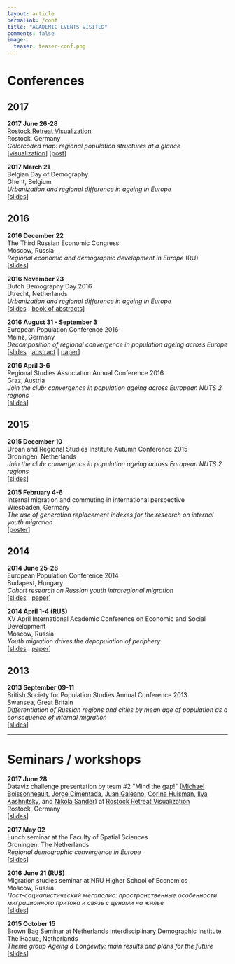 ```yaml
---
layout: article
permalink: /conf
title: "ACADEMIC EVENTS VISITED"
comments: false
image:
  teaser: teaser-conf.png
---
```


# Conferences

## 2017
**2017 June 26-28**  
[Rostock Retreat Visualization](https://twitter.com/RostockRetreat)  
Rostock, Germany  
*Colorcoded map: regional population structures at a glance*  
[[visualization](/doc/slides/1706-mind-the-gap.pdf)] 
[[post](https://ikashnitsky.github.io/2017/colorcoded-map/)]

**2017 March 21**  
Belgian Day of Demography  
Ghent, Belgium  
*Urbanization and regional difference in ageing in Europe*  
[[slides](/doc/slides/1703-vvd-ik.html)]
  

## 2016
**2016 December 22**  
The Third Russian Economic Congress  
Moscow, Russia  
*Regional economic and demographic development in Europe* (RU)  
[[slides](/doc/slides/1612-rec-ik.html)]

**2016 November 23**  
Dutch Demography Day 2016  
Utrecht, Netherlands  
*Urbanization and regional difference in ageing in Europe*  
[[slides](/doc/slides/1611-ddd-ik.pdf) | 
[book of abstracts](/doc/slides/1611-ddd-book.pdf)]  

**2016 August 31 - September 3**  
European Population Conference 2016  
Mainz, Germany  
*Decomposition of regional convergence in population ageing across Europe*  
[[slides](/doc/slides/1609-epc-ik.pdf) | 
[abstract](http://epc2016.princeton.edu/abstracts/161065) | 
[paper](/doc/pubs/1609-epc-ik.pdf)]  

**2016 April 3-6**  
Regional Studies Association Annual Conference 2016  
Graz, Austria  
*Join the club: convergence in population ageing across European NUTS 2 regions*  
[[slides](/doc/slides/1604-rsa-ik.pdf)]  


## 2015

**2015 December 10**  
Urban and Regional Studies Institute Autumn Conference 2015  
Groningen, Netherlands  
*Join the club: convergence in population ageing across European NUTS 2 regions*  
[[slides](/doc/slides/1512-ursi-ik.pdf)]  

**2015 February 4-6**  
Internal migration and commuting in international perspective  
Wiesbaden, Germany  
*The use of generation replacement indexes for the research on internal youth migration*  
[[poster](/doc/slides/1502-wiesbaden-poster-ik.pdf)]  


## 2014

**2014 June 25-28**  
European Population Conference 2014  
Budapest, Hungary  
*Cohort research on Russian youth intraregional migration*  
[[slides](/doc/slides/1406-epc-ik.pdf) | 
[paper](/doc/pubs/1406-epc-ik.pdf)]  

**2014 April 1-4 (RUS)**  
XV April International Academic Conference on Economic and Social Development  
Moscow, Russia  
*Youth migration drives the depopulation of periphery*  
[[slides](/doc/slides/1404-hse-ik.pdf) | 
[paper](/doc/pubs/1501-hse-april-ik.pdf)]  


## 2013

**2013 September 09-11**  
British Society for Population Studies Annual Conference 2013  
Swansea, Great Britain  
*Differentiation of Russian regions and cities by mean age of population as a consequence of internal migration*  
[[slides](/doc/slides/1309-bsps-ik.pdf)]  



***

# Seminars / workshops

**2017 June 28**  
Dataviz challenge presentation by team #2 "Mind the gap!" ([Michael Boissonneault](https://twitter.com/michaelboiss), [Jorge Cimentada](https://twitter.com/cimentadaj), [Juan Galeano](https://twitter.com/GEDEM_CED), [Corina Huisman](https://twitter.com/CorinaHuisman), [Ilya Kashnitsky](https://twitter.com/ikashnitsky), and [Nikola Sander](https://twitter.com/nikolasander)) at [Rostock Retreat Visualization](https://twitter.com/RostockRetreat)  
Rostock, Germany  
[[slides](/doc/slides/1706-mind-the-gap.pdf)]  

**2017 May 02**  
Lunch seminar at the Faculty of Spatial Sciences  
Groningen, The Netherlands  
*Regional demographic convergence in Europe*   
[[slides](doc/slides/1705-rug-ik.html)]  

**2016 June 21 (RUS)**  
Migration studies seminar at NRU Higher School of Economics  
Moscow, Russia  
*Пост-социалистический мегаполис: пространственные особенности миграционного притока и связь с ценами на жилье*  
[[slides](doc/slides/1606-s-hse-migr-ik.pdf)]  

**2015 October 15**  
Brown Bag Seminar at Netherlands Interdisciplinary Demographic Institute  
The Hague, Netherlands  
*Theme group Ageing & Longevity: main results and plans for the future*  
[[slides](doc/slides/1510-s-nidi-ik.pdf)]  

